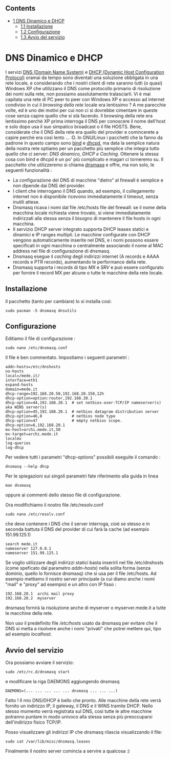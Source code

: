 ## Contents

*   [1 DNS Dinamico e DHCP](#DNS_Dinamico_e_DHCP)
    *   [1.1 Installazione](#Installazione)
    *   [1.2 Configurazione](#Configurazione)
    *   [1.3 Avvio del servizio](#Avvio_del_servizio)

# DNS Dinamico e DHCP

I servizi [DNS (Domain Name System)](http://it.wikipedia.org/wiki/Domain_Name_System) e [DHCP (Dynamic Host Configuration Protocol)](http://it.wikipedia.org/wiki/DHCP) oramai da tempo sono diventati una soluzione obbligata in una rete locale, e considerando che i nostri client di rete saranno tutti (o quasi) Windows XP che utilizzano il DNS come protocollo primario di risoluzione dei nomi sulla rete, non possiamo assolutamente tralasciarli. Vi è mai capitata una rete di PC peer to peer con Windows XP e accesso ad internet condiviso in cui il *browsing della rete* locale era lentissimo ? A me parecchie volte, ed è uno dei motivi per cui non ci si dovrebbe cimentare in queste cose senza capire quello che si stà facendo. Il browsing della rete era lentissimo perchè XP prima interroga il DNS per conoscere il nome dell'host e solo dopo usa il suo simpatico broadcast o il file HOSTS. Bene, considerate che il DNS della rete era quello del provider e comincerete a capire perchè era così lento ... :D. In GNU/Linux i pacchetti che la fanno da padrone in questo campo sono [bind](http://www.isc.org/sw/bind) e [dhcpd](http://www.isc.org/sw/dhcp), ma data la semplice natura della nostra rete optiamo per un pacchetto più semplice che integra tutto quello che ci server: *DNS dinamico, DHCP e Caching*. Ottenere la stessa cosa con bind e dhcpd è un po' più complicato e magari ci torneremo su. Il pacchetto che utilizzeremo si chiama [dnsmasq](http://www.thekelleys.org.uk/dnsmasq/doc.html) e offre, ma non solo, le seguenti funzionalità :

*   La configurazione del DNS di macchine "dietro" al firewall è semplice e non dipende dai DNS del provider.
*   I client che interrogano il DNS quando, ad esempio, il collegamento internet non è disponibile ricevono immediatamente il timeout, senza inutili attese.
*   Dnsmasq ricava i nomi dal file /etc/hosts file del firewall: se il nome della macchina locale richiesta viene trovato, si viene immediatamente indirizzati alla stessa senza il bisogno di mantenere il file hosts in ogni macchina.
*   Il servizio DHCP server integrato supporta DHCP leases statici e dinamici e IP ranges multipli. Le macchine configurate con DHCP vengono automaticamente inserite nel DNS, e i nomi possono essere specificati in ogni macchina o centralmente associando il nome al MAC address nel file di configurazione di dnsmasq.
*   Dnsmasq esegue il *caching* degli indirizzi internet (A records e AAAA records e PTR records), aumentando le performance della rete.
*   Dnsmasq supporta i records di tipo *MX* e *SRV* e può essere configurato per fornire il record MX per alcune o tutte le macchine della rete locale.

## Installazione

Il pacchetto (tanto per cambiare) lo si installa così:

```
sudo pacman -S dnsmasq dnsutils

```

## Configurazione

Editiamo il file di configurazione :

```
sudo nano /etc/dnsmasq.conf

```

Il file è ben commentato. Impostiamo i seguenti parametri :

```
addn-hosts=/etc/dnshosts
no-hosts
local=/mede.it/
interface=eth1
expand-hosts
domain=mede.it
dhcp-range=192.168.20.50,192.168.20.150,12h
dhcp-option=option:router,192.168.20.1
dhcp-option=44,192.168.20.1  # set netbios-over-TCP/IP nameserver(s) aka WINS server(s)
dhcp-option=45,192.168.20.1  # netbios datagram distribution server
dhcp-option=46,8             # netbios node type
dhcp-option=47               # empty netbios scope.
dhcp-option=6,192.168.20.1
mx-host=archi.mede.it,50
mx-target=archi.mede.it
localmx
log-queries
log-dhcp

```

Per vedere tutti i parametri "dhcp-options" possibili eseguite il comando :

```
dnsmasq --help dhcp

```

Per le spiegazioni sui singoli parametri fate riferimento alla guida in linea

```
man dnsmasq

```

oppure ai commenti dello stesso file di configurazione.

Ora modifichiamo il nostro file /etc/resolv.conf

```
sudo nano /etc/resolv.conf

```

che deve contenere i DNS che il server interroga, cioè se stesso e in seconda battuta il DNS del provider di cui farà la cache (ad esempio 151.99.125.1)

```
search mede.it
nameserver 127.0.0.1
nameserver 151.99.125.1

```

Se voglio utilizzare degli indirizzi statici basta inserirli nel file /etc/dnshosts (come speficato dal parametro *addn-hosts*) nella solita forma (senza dominio, quello lo fornisce dnsmasq) che si usa per il file /etc/hosts. Ad esempio mettiamo il nostro server principale (a cui diamo anche i nomi "mail" e "proxy" ad esempio) e un altro con IP fisso :

```
192.168.20.1  archi mail proxy
192.168.20.2  myserver

```

dnsmasq fornirà la risoluzione anche di myserver o myserver.mede.it a tutte le macchine della rete.

Non uso il predefinito file */etc/hosts* usato da dnsmasq per evitare che il DNS si metta a risolvere anche i nomi "privati" che potrei mettere qui, tipo ad esempio *localhost*.

## Avvio del servizio

Ora possiamo avviare il servizio:

```
sudo /etc/rc.d/dnsmasq start

```

e modificare la riga DAEMONS aggiungendo dnsmasq

```
DAEMONS=(... ... ... ... ... dnsmasq ... ... ...)

```

Fatto ! Il mio DNS/DHCP è bello che pronto. Alle macchine della rete verrà fornito un indirizzo IP, il gateway, il DNS e il WINS tramite DHCP. Nello stesso momento verrà registrata sul DNS, così tutte le altre macchine potranno puntare in modo univoco alla stessa senza più preoccuparsi dell'indirizzo fisico TCP/IP.

Posso visualizzare gli indirizzi IP che dnsmasq rilascia visualizzando il file:

```
sudo cat /var/lib/misc/dnsmasq.leases

```

Finalmente il nostro server comincia a servire a qualcosa :)